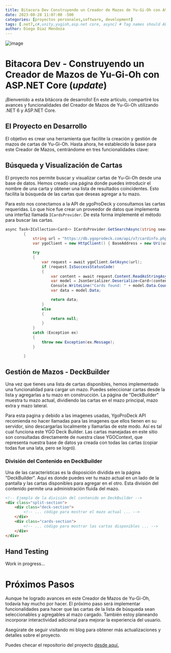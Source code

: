 ```yaml
---
title: Bitacora Dev Construyendo un Creador de Mazos de Yu-Gi-Oh con ASP.NET Core
date: 2023-08-28 11:07:00 -500
categories: [proyectos personales,software, development] 
tags: [.net7,c#,unity,yugioh,asp.net core, async] # Tag names should ALWAYS be lowercase
author: Diego Diaz Mendoza
---
```

![image](/assets/img/favicons/deckbuilder.png) 
# Bitacora Dev - Construyendo un Creador de Mazos de Yu-Gi-Oh con ASP.NET Core (*****update*****)
¡Bienvenido a esta bitácora de desarrollo! 
En este artículo, compartiré los avances y funcionalidades del Creador de Mazos de Yu-Gi-Oh utilizando .NET 6 y ASP.NET Core.

## El Proyecto en Desarrollo
El objetivo es crear una herramienta que facilite la creación y gestión de mazos de cartas de Yu-Gi-Oh. Hasta ahora, he establecido la base para este Creador de Mazos, centrándome en tres funcionalidades clave:

## Búsqueda y Visualización de Cartas
El proyecto nos permite buscar y visualizar cartas de Yu-Gi-Oh desde una base de datos. Hemos creado una página donde puedes introducir el nombre de una carta y obtener una lista de resultados coincidentes. Esto facilita la búsqueda de las cartas que deseas agregar a tu mazo.

Para esto nos conectamos a la API de ygoProDeck y consultamos las cartas requeridas. Lo que hice fue crear un proveedor de datos que implementa una interfaz llamada ```ICardsProvider```. De esta forma implementé el método para buscar las cartas.
```cs
async Task<ICollection<Card>> ICardsProvider.GetSearchAsync(string search)
        {
            string url = "https://db.ygoprodeck.com/api/v7/cardinfo.php?fname=" + search;
            var ygoClient = new HttpClient() { BaseAddress = new Uri(url) };

            try
            {
                var request = await ygoClient.GetAsync(url);
                if (request.IsSuccessStatusCode)
                {
                    var content = await request.Content.ReadAsStringAsync();
                    var model = JsonSerializer.Deserialize<Card>(content, new JsonSerializerOptions());
                    Console.WriteLine("Cards found: " + model.Data.Count);
                    var data = model.Data;

                    return data;
                }
                else
                {
                    return null;
                }
            }
            catch (Exception ex)
            {
                throw new Exception(ex.Message);
            }

        }
```

## Gestión de Mazos - DeckBuilder
Una vez que tienes una lista de cartas disponibles, hemos implementado una funcionalidad para cargar un mazo. Puedes seleccionar cartas desde la lista y agregarlas a tu mazo en construcción. La página de "DeckBuilder" muestra tu mazo actual, dividiendo las cartas en el mazo principal, mazo extra y mazo lateral.

Para esta pagina y debido a las imagenes usadas, YgoProDeck API recomienda no hacer llamadas para las imagenes que ellos tienen en su servidor, sino descargarlas localmente y llamarlas de este modo. Así es tal cual funciona este YGO Deck Builder. Las cartas manejadas en este sitio son consultadas directamente de nuestra clase YGOContext, que representa nuestra base de datos ya creada con todas las cartas (copiar todas fue una lata, pero se logró).

### División del Contenido en DeckBuilder
Una de las características es la disposición dividida en la página "DeckBuilder". Aquí es donde puedes ver tu mazo actual en un lado de la pantalla y las cartas disponibles para agregar en el otro. Esta división del contenido permite una administración fluida del mazo.

```html
<!-- Ejemplo de la división del contenido en DeckBuilder -->
<div class="split-section">
    <div class="deck-section">
        <!-- ... código para mostrar el mazo actual ... -->
    </div>
    <div class="cards-section">
        <!-- ... código para mostrar las cartas disponibles ... -->
    </div>
</div>

```
## Hand Testing
Work in progress...

# Próximos Pasos
Aunque he logrado avances en este Creador de Mazos de Yu-Gi-Oh, todavía hay mucho por hacer. El próximo paso será implementar funcionalidades para hacer que las cartas de la lista de búsqueda sean seleccionables y agregables al mazo cargado. También estoy planeando incorporar interactividad adicional para mejorar la experiencia del usuario.

Asegúrate de seguir visitando mi blog para obtener más actualizaciones y detalles sobre el proyecto.

Puedes checar el repositorio del proyecto [desde aquí.](https://github.com/diego-devs/YuGiOhTCG)
